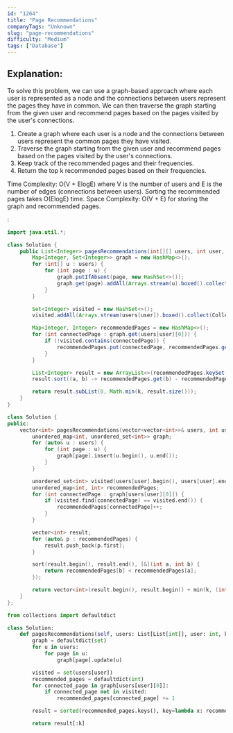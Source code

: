 ```yaml
---
id: "1264"
title: "Page Recommendations"
companyTags: "Unknown"
slug: "page-recommendations"
difficulty: "Medium"
tags: ["Database"]
---
```


## Explanation:
To solve this problem, we can use a graph-based approach where each user is represented as a node and the connections between users represent the pages they have in common. We can then traverse the graph starting from the given user and recommend pages based on the pages visited by the user's connections.

1. Create a graph where each user is a node and the connections between users represent the common pages they have visited.
2. Traverse the graph starting from the given user and recommend pages based on the pages visited by the user's connections.
3. Keep track of the recommended pages and their frequencies.
4. Return the top k recommended pages based on their frequencies.

Time Complexity: O(V + ElogE) where V is the number of users and E is the number of edges (connections between users). Sorting the recommended pages takes O(ElogE) time.
Space Complexity: O(V + E) for storing the graph and recommended pages.

:

```java
import java.util.*;

class Solution {
    public List<Integer> pagesRecommendations(int[][] users, int user, int k) {
        Map<Integer, Set<Integer>> graph = new HashMap<>();
        for (int[] u : users) {
            for (int page : u) {
                graph.putIfAbsent(page, new HashSet<>());
                graph.get(page).addAll(Arrays.stream(u).boxed().collect(Collectors.toSet()));
            }
        }

        Set<Integer> visited = new HashSet<>();
        visited.addAll(Arrays.stream(users[user]).boxed().collect(Collectors.toSet()));

        Map<Integer, Integer> recommendedPages = new HashMap<>();
        for (int connectedPage : graph.get(users[user][0])) {
            if (!visited.contains(connectedPage)) {
                recommendedPages.put(connectedPage, recommendedPages.getOrDefault(connectedPage, 0) + 1);
            }
        }

        List<Integer> result = new ArrayList<>(recommendedPages.keySet());
        result.sort((a, b) -> recommendedPages.get(b) - recommendedPages.get(a));

        return result.subList(0, Math.min(k, result.size()));
    }
}
```

```cpp
class Solution {
public:
    vector<int> pagesRecommendations(vector<vector<int>>& users, int user, int k) {
        unordered_map<int, unordered_set<int>> graph;
        for (auto& u : users) {
            for (int page : u) {
                graph[page].insert(u.begin(), u.end());
            }
        }

        unordered_set<int> visited(users[user].begin(), users[user].end());
        unordered_map<int, int> recommendedPages;
        for (int connectedPage : graph[users[user][0]]) {
            if (visited.find(connectedPage) == visited.end()) {
                recommendedPages[connectedPage]++;
            }
        }

        vector<int> result;
        for (auto& p : recommendedPages) {
            result.push_back(p.first);
        }

        sort(result.begin(), result.end(), [&](int a, int b) {
            return recommendedPages[b] < recommendedPages[a];
        });

        return vector<int>(result.begin(), result.begin() + min(k, (int)result.size()));
    }
};
```

```python
from collections import defaultdict

class Solution:
    def pagesRecommendations(self, users: List[List[int]], user: int, k: int) -> List[int]:
        graph = defaultdict(set)
        for u in users:
            for page in u:
                graph[page].update(u)

        visited = set(users[user])
        recommended_pages = defaultdict(int)
        for connected_page in graph[users[user][0]]:
            if connected_page not in visited:
                recommended_pages[connected_page] += 1

        result = sorted(recommended_pages.keys(), key=lambda x: recommended_pages[x], reverse=True)

        return result[:k]
```